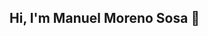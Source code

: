 ## Hi, I'm Manuel Moreno Sosa 👋

<!--
- 🙋‍♂️ A passionate Network and System Administrator from Spain 🇪🇸
- 🌱 I am currently learning network system administration skills
- 💬 Ask me about ...
- 📫 How to reach me [manuelmorenososa04@gmail.com
- 😄 Pronouns: ...
- ⚡ Fun fact: ...
-->
